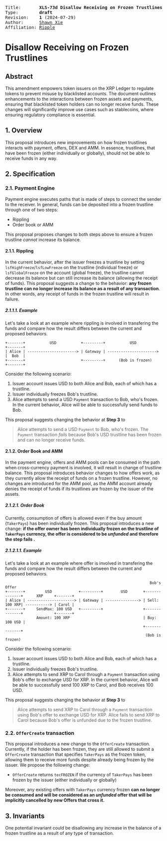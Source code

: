 <pre>
Title:       <b>XLS-73d Disallow Receiving on Frozen Trustlines</b>
Type:        <b>draft</b>
Revision:    <b>1</b> (2024-07-29)
Author:      <a href="mailto:shawnxie@ripple.com">Shawn Xie</a>
Affiliation: <a href="https://ripple.com">Ripple</a>
</pre>

#  Disallow Receiving on Frozen Trustlines

## Abstract

This amendment empowers token issuers on the XRP Ledger to regulate tokens to prevent misuse by blacklisted accounts. The document outlines enhancements to the interactions between frozen assets and payments, ensuring that blacklisted token holders can no longer receive funds. These changes will significantly improve use cases such as stablecoins, where ensuring regulatory compliance is essential.

## 1. Overview
This proposal introduces new improvements on how frozen trustlines interacts with payment, offers, DEX and AMM. In essence, trustlines, that have been frozen (either individually or globally), should not be able to receive funds in any way.


## 2. Specification
### 2.1. Payment Engine
Payment engine executes paths that is made of steps to connect the sender to the receiver. In general, funds can be deposited into a frozen trustline through one of two steps:
* Rippling
* Order book or AMM

This proposal proposes changes to both steps above to ensure a frozen trustline _cannot_ increase its balance.

#### 2.1.1. Rippling
In the current behavior, after the issuer freezes a trustline by setting `lsfHighFreeze`/`lsfLowFreeze` on the trustline (individual freeze) or `lsfGlobalFreeze` on the account (global freeze), the trustline cannot decrease its balance but can still increase its balance (allowing the receipt of funds). This proposal suggests a change to the behavior: __any frozen trustline can no longer increase its balance as a result of any transaction__. In other words, any receipt of funds in the frozen trustline will result in failure.

##### 2.1.1.1. Example
Let's take a look at an example where rippling is involved in transfering the funds and compare how the result differs between the current and proposed behaviors.

```
+-------+           USD           +---------+           USD           +-------+
| Alice | ----------------------> | Gateway | ----------------------> |  Bob  |
+-------+                         +---------+      (Bob is frozen)    +-------+
```

Consider the following scenario:

1. Issuer account issues USD to both Alice and Bob, each of which has a trustline.
2. Issuer individually freezes Bob's trustline.
3. Alice attempts to send a USD `Payment` transaction to Bob, who's frozen. In the current behavior, Alice will be able to successfully send funds to Bob.

This proposal suggests changing the behavior at __Step 3__ to 

> Alice attempts to send a USD `Payment` to Bob, who's frozen. The `Payment` transaction _fails_ because Bob's USD trustline has been frozen and can no longer receive funds.


#### 2.1.2. Order Book and AMM
In the payment engine, offers and AMM pools can be consumed in the path when cross-currency payment is involved, it will result in change of trustline balance. This proposal introduces behavior changes to how offers work, as they currently allow the receipt of funds on a frozen trustline. However, no changes are introduced for the AMM pool, as the AMM account already denies the receipt of funds if its trustlines are frozen by the issuer of the assets.

##### 2.1.2.1. Order Book
Currently, consumption of offers is allowed even if the buy amount (`TakerPays`) has been individually frozen. This proposal introduces a new change: __if the offer owner has been individually frozen on the trustline of `TakerPays` currency, the offer is considered to be _unfunded_ and therefore the step fails .__
##### 2.1.2.1.1. Example
Let's take a look at an example where offer is involved in transfering the funds and compare how the result differs between the current and proposed behaviors.


```
                                                                 Bob's Offer
+-------+         USD            +---------+        USD       +--------------+      XRP     +-------+
| Alice | ---------------------> | Gateway | ---------------> | Sell: 100 XRP| -----------> | Carol |
+-------+     SendMax: 100 USD   +---------+                  +--------------+              +-------+
              Amount: 100 XRP                                 | Buy: 100 USD |       
                                                              +--------------+
                                                               (Bob is frozen)                             
```

Consider the following scenario:

1. Issuer account issues USD to both Alice and Bob, each of which has a trustline.
2. Issuer individually freezes Bob's trustline.
3. Alice attempts to send XRP to Carol through a `Payment` transaction using Bob's offer to exchange USD for XRP. In the current behavior, Alice will be able to successfully send 100 XRP to Carol, and Bob receives 100 USD.

This proposal suggests changing the behavior at  __Step 3__ to 

> Alice attempts to send XRP to Carol through a `Payment` transaction using Bob's offer to exchange USD for XRP. Alice fails to send XRP to Carol because Bob's offer is unfunded due to the frozen trustline.

### 2.2. `OfferCreate` transaction
This proposal introduces a new change to the `OfferCreate` transaction. Currently, if the holder has been frozen, they are still allowed to submit a `OfferCreate` transaction that specifies `TakerPays` as the frozen token, allowing them to receive more funds despite already being frozen by the issuer. We propose the following change:
* `OfferCreate` returns `tecFROZEN` if the currency of `TakerPays` has been frozen by the issuer (either individually or globally)

Moreover, any existing offers with `TakerPays` currency frozen __can no longer be consumed and will be considered as an _unfunded_ offer that will be implicitly cancelled by new Offers that cross it.__

## 3. Invariants
One potential invariant could be disallowing any increase in the balance of a frozen trustline as a result of any type of transaction.







